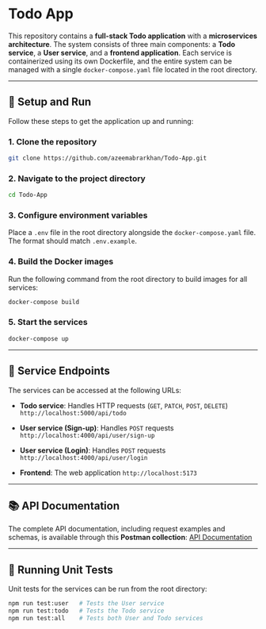 # Todo App

This repository contains a **full-stack Todo application** with a **microservices architecture**. The system consists of three main components: a **Todo service**, a **User service**, and a **frontend application**. Each service is containerized using its own Dockerfile, and the entire system can be managed with a single `docker-compose.yaml` file located in the root directory.

---

## 🚀 Setup and Run

Follow these steps to get the application up and running:

### 1. Clone the repository

```bash
git clone https://github.com/azeemabrarkhan/Todo-App.git
```

### 2. Navigate to the project directory

```bash
cd Todo-App
```

### 3. Configure environment variables

Place a `.env` file in the root directory alongside the `docker-compose.yaml` file. The format should match `.env.example`.

### 4. Build the Docker images

Run the following command from the root directory to build images for all services:

```bash
docker-compose build
```

### 5. Start the services

```bash
docker-compose up
```

---

## 🔗 Service Endpoints

The services can be accessed at the following URLs:

* **Todo service**: Handles HTTP requests (`GET`, `PATCH`, `POST`, `DELETE`)
  `http://localhost:5000/api/todo`

* **User service (Sign-up)**: Handles `POST` requests
  `http://localhost:4000/api/user/sign-up`

* **User service (Login)**: Handles `POST` requests
  `http://localhost:4000/api/user/login`

* **Frontend**: The web application
  `http://localhost:5173`

---

## 📚 API Documentation

The complete API documentation, including request examples and schemas, is available through this **Postman collection**:
[API Documentation](https://azeemabrarkhan-2649248.postman.co/workspace/Azeem-Abrar-Khan's-Workspace~894a52cc-947c-4b6f-88b3-7eea6ea7c693/collection/47488449-df7b0549-8686-4b24-98fa-ea33bdb3b460?action=share&creator=47488449)

---

## 🧪 Running Unit Tests

Unit tests for the services can be run from the root directory:

```bash
npm run test:user   # Tests the User service
npm run test:todo   # Tests the Todo service
npm run test:all    # Tests both User and Todo services
```
